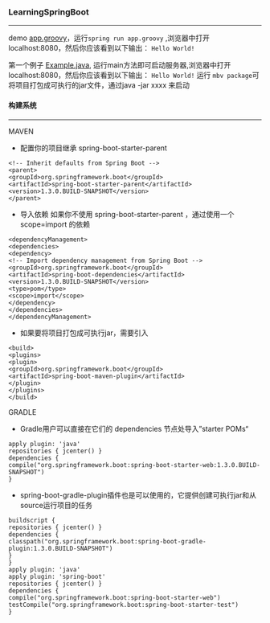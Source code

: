 ### LearningSpringBoot
-----
demo [app.groovy](src/main/java/app.groovy "app.groovy")，运行`spring run app.groovy` ,浏览器中打开localhost:8080，然后你应该看到以下输出：
`Hello World!`

第一个例子 [Example.java](firstexample/src/main/java/Example.java "Example"),
运行main方法即可启动服务器,浏览器中打开localhost:8080，然后你应该看到以下输出： `Hello World!`
运行 `mbv package`可将项目打包成可执行的jar文件，通过java -jar xxxx 来启动

#### 构建系统
-----
MAVEN
*  配置你的项目继承 spring-boot-starter-parent
```
<!-- Inherit defaults from Spring Boot -->
<parent>
<groupId>org.springframework.boot</groupId>
<artifactId>spring-boot-starter-parent</artifactId>
<version>1.3.0.BUILD-SNAPSHOT</version>
</parent>
```
* 导入依赖 如果你不使用 spring-boot-starter-parent  ，通过使用一个 scope=import  的依赖
```
<dependencyManagement>
<dependencies>
<dependency>
<!-- Import dependency management from Spring Boot -->
<groupId>org.springframework.boot</groupId>
<artifactId>spring-boot-dependencies</artifactId>
<version>1.3.0.BUILD-SNAPSHOT</version>
<type>pom</type>
<scope>import</scope>
</dependency>
</dependencies>
</dependencyManagement>
```
* 如果要将项目打包成可执行jar，需要引入
```
<build>
<plugins>
<plugin>
<groupId>org.springframework.boot</groupId>
<artifactId>spring-boot-maven-plugin</artifactId>
</plugin>
</plugins>
</build>
```
    
GRADLE
 * Gradle用户可以直接在它们的 dependencies  节点处导入”starter POMs“
 `````
apply plugin: 'java'
repositories { jcenter() }
dependencies {
compile("org.springframework.boot:spring-boot-starter-web:1.3.0.BUILD-SNAPSHOT")
}
`````
* spring-boot-gradle-plugin插件也是可以使用的，它提供创建可执行jar和从source运行项目的任务
```
buildscript {
repositories { jcenter() }
dependencies {
classpath("org.springframework.boot:spring-boot-gradle-plugin:1.3.0.BUILD-SNAPSHOT")
}
}
apply plugin: 'java'
apply plugin: 'spring-boot'
repositories { jcenter() }
dependencies {
compile("org.springframework.boot:spring-boot-starter-web")
testCompile("org.springframework.boot:spring-boot-starter-test")
}
```


